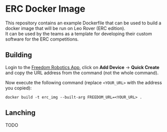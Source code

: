 # ERC Docker Image

This repository contains an example Dockerfile that can be used to build a docker image that will be run on Leo Rover (ERC edition). \
It can be used by the teams as a template for developing their custom software for the ERC competitions.


## Building

Login to the [Freedom Robotics App](https://app.freedomrobotics.ai/), click on **Add Device** -> **Quick Create** and copy the URL address from the command (not the whole command).

Now execute the following command (replace `<YOUR_URL>` with the address you copied):
```
docker build -t erc_img --built-arg FREEDOM_URL=<YOUR_URL> .
```

## Lanching

TODO